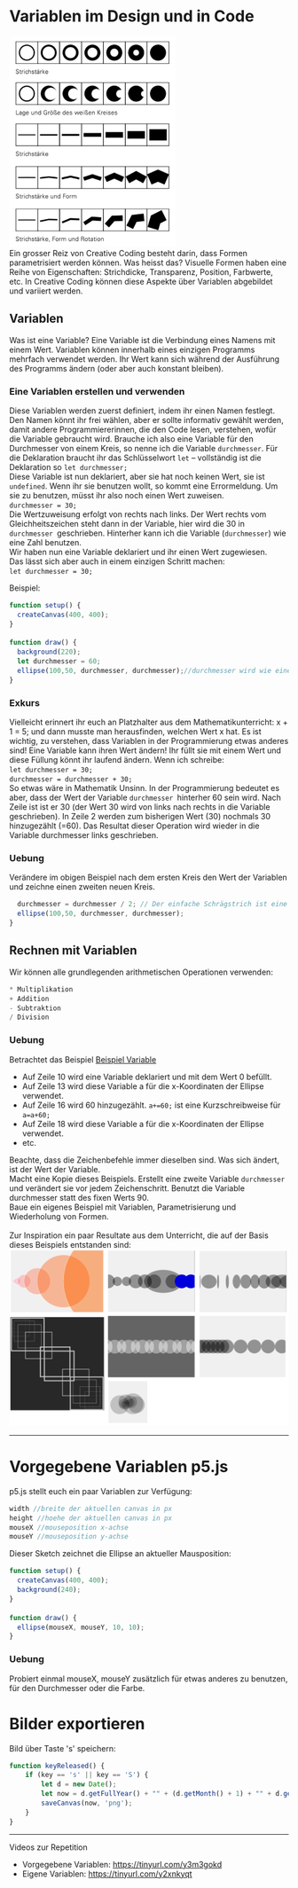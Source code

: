 # Variablen im Design und in Code

<img src="https://raw.githubusercontent.com/hzuellig/WBUZH/main/Parametrisierung.png" width=300 /> <br/>
Ein grosser Reiz von Creative Coding besteht darin, dass Formen parametrisiert werden können. Was heisst das? 
Visuelle Formen haben eine Reihe von Eigenschaften: Strichdicke, Transparenz, Position, Farbwerte, etc. In Creative Coding können diese Aspekte über Variablen abgebildet und variiert werden. 
## Variablen
Was ist eine Variable? Eine Variable ist die Verbindung eines Namens mit einem Wert. Variablen können innerhalb eines einzigen Programms mehrfach verwendet werden. Ihr Wert kann sich während der Ausführung des Programms ändern (oder aber auch konstant bleiben).
### Eine Variablen erstellen und verwenden
Diese Variablen werden zuerst definiert, indem ihr einen Namen festlegt. Den Namen könnt ihr frei wählen, aber er sollte informativ gewählt werden, damit andere Programmiererinnen, die den Code lesen, verstehen, wofür die Variable gebraucht wird. Brauche ich also eine Variable für den Durchmesser von einem Kreis, so nenne ich die Variable `durchmesser`. Für die Deklaration braucht ihr das Schlüsselwort `let` – vollständig ist die Deklaration so
`let durchmesser;` <br/>
Diese Variable ist nun deklariert, aber sie hat noch keinen Wert, sie ist `undefined`. Wenn ihr sie benutzen wollt, so kommt eine Errormeldung. Um sie zu benutzen, müsst ihr also noch einen Wert zuweisen. <br/>
`durchmesser = 30;`<br/>
Die Wertzuweisung erfolgt von rechts nach links. Der Wert rechts vom Gleichheitszeichen steht dann in der Variable, hier wird die 30 in `durchmesser `geschrieben. Hinterher kann ich die Variable (`durchmesser`) wie eine Zahl benutzen.<br/>
Wir haben nun eine Variable deklariert und ihr einen Wert zugewiesen.<br/>
Das lässt sich aber auch in einem einzigen Schritt machen:<br/>
`let durchmesser = 30;`<br/>

Beispiel:
```js
function setup() {
  createCanvas(400, 400);
}

function draw() {
  background(220);
  let durchmesser = 60;
  ellipse(100,50, durchmesser, durchmesser);//durchmesser wird wie eine Zahl benutzt
}
```

### Exkurs
Vielleicht erinnert ihr euch an Platzhalter aus dem Mathematikunterricht: x + 1 = 5; und dann musste man herausfinden, welchen Wert x hat. Es ist wichtig, zu verstehen, dass Variablen in der Programmierung etwas anderes sind! Eine Variable kann ihren Wert ändern! Ihr füllt sie mit einem Wert und diese Füllung könnt ihr laufend ändern. Wenn ich schreibe:<br/>
`let durchmesser = 30;`<br/>
`durchmesser = durchmesser + 30;`<br/>
So etwas wäre in Mathematik Unsinn. In der Programmierung bedeutet es aber, dass der Wert der Variable `durchmesser `hinterher 60 sein wird. Nach Zeile ist ist er 30 (der Wert 30 wird von links nach rechts in die Variable geschrieben). In Zeile 2 werden zum bisherigen Wert (30) nochmals 30 hinzugezählt (=60). Das Resultat dieser Operation wird wieder in die Variable durchmesser links geschrieben. <br/>

### Uebung 
Verändere im obigen Beispiel nach dem ersten Kreis den Wert der Variablen und zeichne einen zweiten neuen Kreis.
```js
  durchmesser = durchmesser / 2; // Der einfache Schrägstrich ist eine Division (Teilung)
  ellipse(100,50, durchmesser, durchmesser);
}
```

## Rechnen mit Variablen
Wir können alle grundlegenden arithmetischen Operationen verwenden:
```js
* Multiplikation
+ Addition
- Subtraktion
/ Division
```

### Uebung 
Betrachtet das Beispiel [Beispiel Variable](https://editor.p5js.org/hzuellig/sketches/5nAuvxsGv) 
* Auf Zeile 10 wird eine Variable deklariert und mit dem Wert 0 befüllt.
* Auf Zeile 13 wird diese Variable a für die x-Koordinaten der Ellipse verwendet.
* Auf Zeile 16 wird 60 hinzugezählt. `a+=60;` ist eine Kurzschreibweise für `a=a+60;`
* Auf Zeile 18 wird diese Variable a für die x-Koordinaten der Ellipse verwendet.
* etc. <br/>

Beachte, dass die Zeichenbefehle immer dieselben sind. Was sich ändert, ist der Wert der Variable. <br/>
Macht eine Kopie dieses Beispiels. Erstellt eine zweite Variable `durchmesser` und verändert sie vor jedem Zeichenschritt. Benutzt die Variable durchmesser statt des fixen Werts 90.<br/>
Baue ein eigenes Beispiel mit Variablen, Parametrisierung und Wiederholung von Formen.<br/><br/>
Zur Inspiration ein paar Resultate aus dem Unterricht, die auf der Basis dieses Beispiels entstanden sind:<br/>
<img src="../images/variablen.png" width=600 /> <br/>

***

# Vorgegebene Variablen p5.js
p5.js stellt euch ein paar Variablen zur Verfügung:
```js
width //breite der aktuellen canvas in px
height //hoehe der aktuellen canvas in px
mouseX //mouseposition x-achse
mouseY //mouseposition y-achse
```
Dieser Sketch zeichnet die Ellipse an aktueller Mausposition:
```js
function setup() {
  createCanvas(400, 400);
  background(240);
}

function draw() {
  ellipse(mouseX, mouseY, 10, 10);
}
```
### Uebung 
Probiert einmal mouseX, mouseY zusätzlich für etwas anderes zu benutzen, für den Durchmesser oder die Farbe.

# Bilder exportieren
Bild über Taste 's' speichern:
```js
function keyReleased() {
    if (key == 's' || key == 'S') {
        let d = new Date();
        let now = d.getFullYear() + "" + (d.getMonth() + 1) + "" + d.getDate() + "" + (d.getHours() + 1) + "-" + (d.getMinutes() + 1) + "" + (d.getSeconds() + 1) + "-" + frameCount;
        saveCanvas(now, 'png');
    }
}
```

*** 
Videos zur Repetition
* Vorgegebene Variablen: https://tinyurl.com/y3m3gokd
* Eigene Variablen: https://tinyurl.com/y2xnkyqt